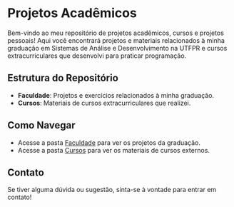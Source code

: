 # Projetos Acadêmicos

Bem-vindo ao meu repositório de projetos acadêmicos, cursos e projetos pessoais! Aqui você encontrará projetos e materiais relacionados à minha graduação em Sistemas de Análise e Desenvolvimento na UTFPR e cursos extracurriculares que desenvolvi para praticar programação.

## Estrutura do Repositório

- **Faculdade**: Projetos e exercícios relacionados à minha graduação.
- **Cursos**: Materiais de cursos extracurriculares que realizei.

## Como Navegar

- Acesse a pasta [Faculdade](/Faculdade) para ver os projetos da graduação.
- Acesse a pasta [Cursos](/Cursos) para ver os materiais de cursos externos.

## Contato

Se tiver alguma dúvida ou sugestão, sinta-se à vontade para entrar em contato!